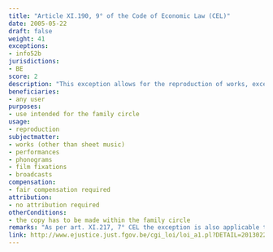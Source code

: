 ```yaml
---
title: "Article XI.190, 9° of the Code of Economic Law (CEL)"
date: 2005-05-22
draft: false
weight: 41
exceptions:
- info52b
jurisdictions:
- BE
score: 2
description: "This exception allows for the reproduction of works, except sheet music, made within the family circle and exclusively intended for that circle." 
beneficiaries:
- any user
purposes: 
- use intended for the family circle
usage:
- reproduction
subjectmatter:
- works (other than sheet music)
- performances
- phonograms
- film fixations
- broadcasts
compensation:
- fair compensation required
attribution: 
- no attribution required
otherConditions: 
- the copy has to be made within the family circle
remarks: "As per art. XI.217, 7° CEL the exception is also applicable to performers' (art. XI.205.1 § 1 CEL); film producers' (art. XI.209.1 CEL); phonogram producers' (art. XI.213 CEL) and broadcasters' (art. XI.215.1 CEL) rights.<br /><br />As per art.XI.193 CEL, all Belgian exceptions are of mandatory nature."
link: http://www.ejustice.just.fgov.be/cgi_loi/loi_a1.pl?DETAIL=2013022819%2FF&caller=list&row_id=1&numero=1&rech=1&cn=2013022819&table_name=LOI&nm=2013A11134&la=F&chercher=t&dt=CODE+DE+DROIT+ECONOMIQUE&language=fr&fr=f&choix1=ET&choix2=ET&fromtab=loi_all&sql=dt+contains++%27CODE%27%2526+%27DE%27%2526+%27DROIT%27%2526+%27ECONOMIQUE%27and+actif+%3D+%27Y%27&tri=dd+AS+RANK+&trier=promulgation&imgcn.x=59&imgcn.y=7
---
```

